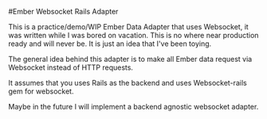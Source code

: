 #Ember Websocket Rails Adapter

This is a practice/demo/WIP Ember Data Adapter that uses Websocket, it was written while I was bored on vacation. This is no where near production ready and will never be. It is just an idea that I've been toying.

The general idea behind this adapter is to make all Ember data request via Websocket instead of HTTP requests.

It assumes that you uses Rails as the backend and uses Websocket-rails gem for websocket.

Maybe in the future I will implement a backend agnostic websocket adapter.